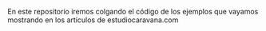 En este repositorio iremos colgando el código de los ejemplos que vayamos mostrando en los artículos de estudiocaravana.com